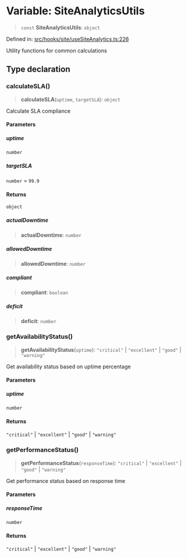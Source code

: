 # Variable: SiteAnalyticsUtils

> `const` **SiteAnalyticsUtils**: `object`

Defined in: [src/hooks/site/useSiteAnalytics.ts:226](https://github.com/Nick2bad4u/Uptime-Watcher/blob/dca5483e793478722cd3e6e125cafcec5fc771f0/src/hooks/site/useSiteAnalytics.ts#L226)

Utility functions for common calculations

## Type declaration

### calculateSLA()

> **calculateSLA**(`uptime`, `targetSLA`): `object`

Calculate SLA compliance

#### Parameters

##### uptime

`number`

##### targetSLA

`number` = `99.9`

#### Returns

`object`

##### actualDowntime

> **actualDowntime**: `number`

##### allowedDowntime

> **allowedDowntime**: `number`

##### compliant

> **compliant**: `boolean`

##### deficit

> **deficit**: `number`

### getAvailabilityStatus()

> **getAvailabilityStatus**(`uptime`): `"critical"` \| `"excellent"` \| `"good"` \| `"warning"`

Get availability status based on uptime percentage

#### Parameters

##### uptime

`number`

#### Returns

`"critical"` \| `"excellent"` \| `"good"` \| `"warning"`

### getPerformanceStatus()

> **getPerformanceStatus**(`responseTime`): `"critical"` \| `"excellent"` \| `"good"` \| `"warning"`

Get performance status based on response time

#### Parameters

##### responseTime

`number`

#### Returns

`"critical"` \| `"excellent"` \| `"good"` \| `"warning"`
